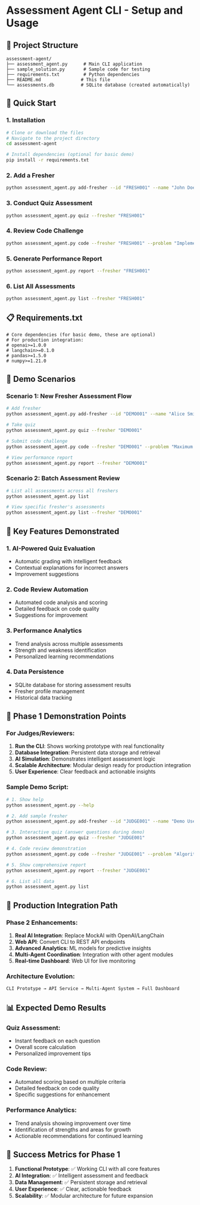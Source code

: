 # Assessment Agent CLI - Setup and Usage

## 📁 Project Structure
```
assessment-agent/
├── assessment_agent.py      # Main CLI application
├── sample_solution.py       # Sample code for testing
├── requirements.txt         # Python dependencies
├── README.md               # This file
└── assessments.db          # SQLite database (created automatically)
```

## 🚀 Quick Start

### 1. Installation
```bash
# Clone or download the files
# Navigate to the project directory
cd assessment-agent

# Install dependencies (optional for basic demo)
pip install -r requirements.txt
```

### 2. Add a Fresher
```bash
python assessment_agent.py add-fresher --id "FRESH001" --name "John Doe" --email "john@hexaware.com" --dept "Software Development"
```

### 3. Conduct Quiz Assessment
```bash
python assessment_agent.py quiz --fresher "FRESH001"
```

### 4. Review Code Challenge
```bash
python assessment_agent.py code --fresher "FRESH001" --problem "Implement Kadane's algorithm for maximum subarray sum" --file "sample_solution.py"
```

### 5. Generate Performance Report
```bash
python assessment_agent.py report --fresher "FRESH001"
```

### 6. List All Assessments
```bash
python assessment_agent.py list --fresher "FRESH001"
```

## 📋 Requirements.txt
```
# Core dependencies (for basic demo, these are optional)
# For production integration:
# openai>=1.0.0
# langchain>=0.1.0
# pandas>=1.5.0
# numpy>=1.21.0
```

## 🎯 Demo Scenarios

### Scenario 1: New Fresher Assessment Flow
```bash
# Add fresher
python assessment_agent.py add-fresher --id "DEMO001" --name "Alice Smith" --email "alice@hexaware.com"

# Take quiz
python assessment_agent.py quiz --fresher "DEMO001"

# Submit code challenge
python assessment_agent.py code --fresher "DEMO001" --problem "Maximum subarray problem" --file "sample_solution.py"

# View performance report
python assessment_agent.py report --fresher "DEMO001"
```

### Scenario 2: Batch Assessment Review
```bash
# List all assessments across all freshers
python assessment_agent.py list

# View specific fresher's assessments
python assessment_agent.py list --fresher "DEMO001"
```

## 🔧 Key Features Demonstrated

### 1. AI-Powered Quiz Evaluation
- Automatic grading with intelligent feedback
- Contextual explanations for incorrect answers
- Improvement suggestions

### 2. Code Review Automation
- Automated code analysis and scoring
- Detailed feedback on code quality
- Suggestions for improvement

### 3. Performance Analytics
- Trend analysis across multiple assessments
- Strength and weakness identification
- Personalized learning recommendations

### 4. Data Persistence
- SQLite database for storing assessment results
- Fresher profile management
- Historical data tracking

## 🚀 Phase 1 Demonstration Points

### For Judges/Reviewers:
1. **Run the CLI**: Shows working prototype with real functionality
2. **Database Integration**: Persistent data storage and retrieval
3. **AI Simulation**: Demonstrates intelligent assessment logic
4. **Scalable Architecture**: Modular design ready for production integration
5. **User Experience**: Clear feedback and actionable insights

### Sample Demo Script:
```bash
# 1. Show help
python assessment_agent.py --help

# 2. Add sample fresher
python assessment_agent.py add-fresher --id "JUDGE001" --name "Demo User" --email "demo@hexaware.com"

# 3. Interactive quiz (answer questions during demo)
python assessment_agent.py quiz --fresher "JUDGE001"

# 4. Code review demonstration
python assessment_agent.py code --fresher "JUDGE001" --problem "Algorithmic problem solving" --file "sample_solution.py"

# 5. Show comprehensive report
python assessment_agent.py report --fresher "JUDGE001"

# 6. List all data
python assessment_agent.py list
```

## 🔮 Production Integration Path

### Phase 2 Enhancements:
1. **Real AI Integration**: Replace MockAI with OpenAI/LangChain
2. **Web API**: Convert CLI to REST API endpoints
3. **Advanced Analytics**: ML models for predictive insights
4. **Multi-Agent Coordination**: Integration with other agent modules
5. **Real-time Dashboard**: Web UI for live monitoring

### Architecture Evolution:
```
CLI Prototype → API Service → Multi-Agent System → Full Dashboard
```

## 📊 Expected Demo Results

### Quiz Assessment:
- Instant feedback on each question
- Overall score calculation
- Personalized improvement tips

### Code Review:
- Automated scoring based on multiple criteria
- Detailed feedback on code quality
- Specific suggestions for enhancement

### Performance Analytics:
- Trend analysis showing improvement over time
- Identification of strengths and areas for growth
- Actionable recommendations for continued learning

## 🎉 Success Metrics for Phase 1

1. **Functional Prototype**: ✅ Working CLI with all core features
2. **AI Integration**: ✅ Intelligent assessment and feedback
3. **Data Management**: ✅ Persistent storage and retrieval
4. **User Experience**: ✅ Clear, actionable feedback
5. **Scalability**: ✅ Modular architecture for future expansion